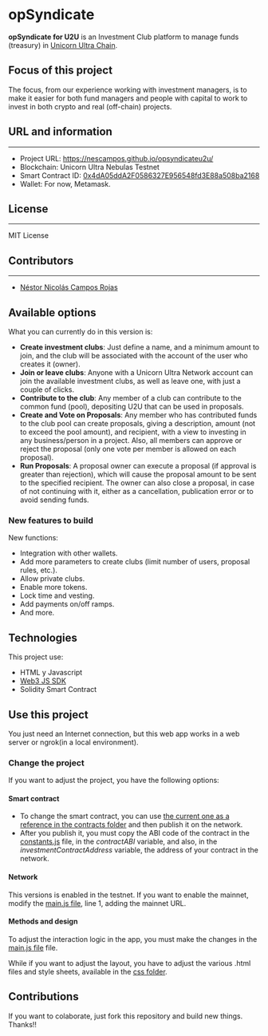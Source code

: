# opSyndicate
**opSyndicate for U2U** is an Investment Club platform to manage funds (treasury) in [Unicorn Ultra Chain](https://uniultra.xyz/).

## Focus of this project
The focus, from our experience working with investment managers, is to make it easier for both fund managers and people with capital to work to invest in both crypto and real (off-chain) projects.


## URL and information
----
- Project URL: https://nescampos.github.io/opsyndicateu2u/
- Blockchain: Unicorn Ultra Nebulas Testnet
- Smart Contract ID: [0x4dA05ddA2F0586327E956548fd3E88a508ba2168](https://testnet.u2uscan.xyz/address/0x4dA05ddA2F0586327E956548fd3E88a508ba2168)
- Wallet: For now, Metamask.

## License
----
MIT License

## Contributors
----
- [Néstor Nicolás Campos Rojas](https://www.linkedin.com/in/nescampos/)

## Available options

What you can currently do in this version is:
- **Create investment clubs**: Just define a name, and a minimum amount to join, and the club will be associated with the account of the user who creates it (owner).
- **Join or leave clubs**: Anyone with a Unicorn Ultra Network account can join the available investment clubs, as well as leave one, with just a couple of clicks.
- **Contribute to the club**: Any member of a club can contribute to the common fund (pool), depositing U2U that can be used in proposals.
- **Create and Vote on Proposals**: Any member who has contributed funds to the club pool can create proposals, giving a description, amount (not to exceed the pool amount), and recipient, with a view to investing in any business/person in a project. Also, all members can approve or reject the proposal (only one vote per member is allowed on each proposal).
- **Run Proposals**: A proposal owner can execute a proposal (if approval is greater than rejection), which will cause the proposal amount to be sent to the specified recipient. The owner can also close a proposal, in case of not continuing with it, either as a cancellation, publication error or to avoid sending funds.

### New features to build

New functions:
- Integration with other wallets.
- Add more parameters to create clubs (limit number of users, proposal rules, etc.).
- Allow private clubs.
- Enable more tokens.
- Lock time and vesting.
- Add payments on/off ramps.
- And more.


## Technologies
This project use:
- HTML y Javascript
- [Web3 JS SDK](https://web3js.readthedocs.io/en/v1.10.0/)
- Solidity Smart Contract

## Use this project

You just need an Internet connection, but this web app works in a web server or ngrok(in a local environment).

### Change the project
If you want to adjust the project, you have the following options:

#### Smart contract
- To change the smart contract, you can use [the current one as a reference in the contracts folder](./contracts/InvestmentClub.sol) and then publish it on the network.
- After you publish it, you must copy the ABI code of the contract in the [constants.js](./js/constants.js) file, in the _contractABI_ variable, and also, in the _investmentContractAddress_ variable, the address of your contract in the network.

#### Network
This versions is enabled in the testnet. 
If you want to enable the mainnet, modify the [main.js file](./js/main.js), line 1, adding the mainnet URL.

#### Methods and design
To adjust the interaction logic in the app, you must make the changes in the [main.js file](./js/main.js) file.

While if you want to adjust the layout, you have to adjust the various .html files and style sheets, available in the [css folder](./css).

## Contributions

If you want to colaborate, just fork this repository and build new things. Thanks!!
